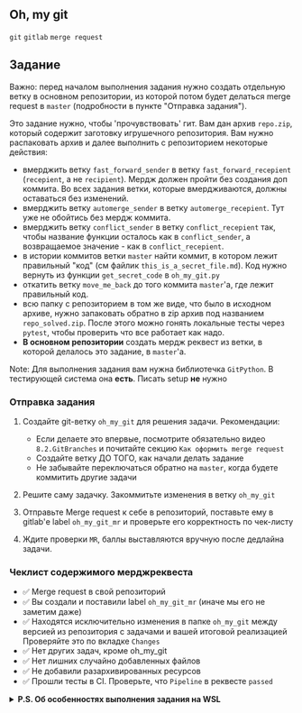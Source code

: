 ## Oh, my git

`git` `gitlab` `merge request`

## Задание

Важно: перед началом выполнения задания нужно создать отдельную ветку в основном репозитории, из которой потом будет делаться merge request в `master` (подробности в пункте "Отправка задания").

Это задание нужно, чтобы 'прочувствовать' гит. Вам дан архив `repo.zip`, который содержит заготовку игрушечного репозитория. Вам нужно распаковать архив и далее выполнить с репозиторием некоторые действия:
- вмерджить ветку `fast_forward_sender` в ветку `fast_forward_recepient` (`recepient`, а не `recipient`). Мердж должен пройти без создания доп коммита. Во всех задания ветки, которые вмердживаются, должны оставаться без изменений.
- вмерджить ветку `automerge_sender` в ветку `automerge_recepient`. Тут уже не обойтись без мердж коммита.
- вмерджить ветку `conflict_sender` в ветку `conflict_recepient` так, чтобы название функции осталось как в `conflict_sender`, а возвращаемое значение - как в `conflict_recepient`.
- в истории коммитов ветки `master` найти коммит, в котором лежит правильный "код" (см файлик `this_is_a_secret_file.md`). Код нужно вернуть из функции `get_secret_code` в `oh_my_git.py`
- откатить ветку `move_me_back` до того коммита `master`'a, где лежит правильный код.
- всю папку с репозиторием в том же виде, что было в исходном архиве, нужно запаковать обратно в zip архив под названием `repo_solved.zip`. После этого можно гонять локальные тесты через `pytest`, чтобы проверить что все работает как надо.
- **В основном репозитории** создать мердж реквест из ветки, в которой делалось это задание, в `master`'а.

Note: Для выполнения задания вам нужна библиотечка `GitPython`. В тестирующей система она **есть**. Писать setup **не** нужно


### Отправка задания

1. Создайте git-ветку `oh_my_git` для решения задачи. Рекомендации:
   * Если делаете это впервые, посмотрите обязательно видео `8.2.GitBranches` и почитайте секцию `Как оформить merge request`
   * Создайте ветку ДО ТОГО, как начали делать задание
   * Не забывайте переключаться обратно на `master`, когда будете коммитить другие задачи

2. Решите саму задачку. Закоммитьте изменения в ветку `oh_my_git`

3. Отправьте Merge request к себе в репозиторий, поставьте ему в gitlab'е label `oh_my_git_mr`
и проверьте его корректность по чек-листу

4. Ждите проверки `MR`, баллы выставляются вручную после дедлайна задачи.


### Чеклист содержимого мерджреквеста

* ✅ Merge request в свой репозиторий
* ✅ Вы создали и поставили label `oh_my_git_mr` (иначе мы его не заметим даже)
* ✅ Находятся исключительно изменения в папке `oh_my_git` между версией из репозитория с задачами и вашей итоговой реализацией
Проверяйте это по вкладке `Changes`
* ✅ Нет других задач, кроме oh_my_git
* ✅ Нет лишних случайно добавленных файлов
* ✅ Не добавили разархивированных ресурсов
* ✅ Прошли тесты в CI. Проверьте, что `Pipeline` в реквесте `passed`


<details><summary><b>P.S. Об особенностях выполнения задания на  WSL</b></summary>
При выполнении задания на WSL могут возникать некоторые артефакты. Например, WSL может автоматически менять права на r/w/x файлов. 
Поскольку git трактует `chmod` как изменение в файле, сразу же после распаковки `repo.zip` у вас появятся незакоммиченные изменения. Они, скорее всего, не дадут сделать задание без лишнего коммита, что в итоге приведёт к неправильной истории коммитов и провалу тестов.  
Бороться с этим можно разными способами; обычно помогает команда `git config core.fileMode false`. 
Если после распаковки `repo.zip` все файлы воспринимаются git'ом как unchanged, то значит, можно приступать к выполнению задания :).
</details>